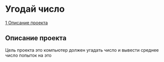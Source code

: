 # Угодай число
[1 Описание проекта](https://github.com/Vladimir31416/my_data_science/tree/main/project0/README.md#Описание-проекта)

## Описание проекта
Цель проекта это компьютер должен угадать число и вывести среднее число попыток на это
